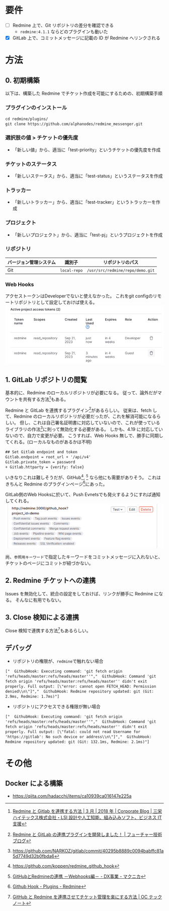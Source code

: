 # 要件

- [ ] Redmine 上で、Git リポジトリの差分を確認できる
  - `redmine:4.1.1` ならどのプラグインも動いた
- [x] GitLab 上で、コミットメッセージに記載の ID が Redmine へリンクされる

# 方法

## 0. 初期構築

以下は、構築した Redmine でチケット作成を可能にするための、初期構築手順

### プラグインのインストール

```
cd redmine/plugins/
git clone https://github.com/alphanodes/redmine_messenger.git
```

### 選択肢の値 > チケットの優先度

- 「新しい値」から、適当に「test-priority」というチケットの優先度を作成

### チケットのステータス

- 「新しいステータス」から、適当に「test-status」というステータスを作成

### トラッカー

- 「新しいトラッカー」から、適当に「test-tracker」というトラッカーを作成

### プロジェクト

- 「新しいプロジェクト」から、適当に「test-pj」というプロジェクトを作成

### リポジトリ

| バージョン管理システム | 識別子       | リポジトリのパス                 |
| ---------------------- | ------------ | -------------------------------- |
| Git                    | `local-repo` | `/usr/src/redmine/repo/demo.git` |

### Web Hooks

アクセストークンはDeveloperでないと使えなかった。
これをgit configのリモートリポジトリとして設定しておけば使える。
![アクセストークンの例](doc/image/gitlab_accesstokens.png)

## 1. GitLab リポジトリの閲覧

基本的に、Redmine のローカルリポジトリが必要になる。
従って、論外だがマウントを共有する方法[^redmine-gitlab-mount]もある。

[^redmine-gitlab-mount]: [Redmine と Gitlab を連携する方法 | 3 月 | 2018 年 | Corporate Blog | 三栄ハイテックス株式会社・LSI 設計や人工知能、組み込みソフト、ビジネス IT 支援](https://www.sanei-hy.co.jp/blog/2018/03/00133/)

Redmine と GitLab を連携するプラグイン[^redmine-gitlab-plugin]があるらしい。
従来は、fetch して、Redmine のローカルリポジトリが必要だったが、これを解消可能になるらしい。
但し、これは自己署名証明書に対応していないので、これが使っているライブラリの作法[^NARKOZ-gitlab-ignore]に則って無効化する必要がある。
しかも、4.19 に対応していないので、自力で変更が必要。
こうすれば、Web Hooks 無しで、勝手に同期してくれる。(ローカルなものがあるかは不明)

```diff:ruby
## Set Gitlab endpoint and token
Gitlab.endpoint = root_url + '/api/v4'
Gitlab.private_token = password
+ Gitlab.httparty = {verify: false}
```

[^redmine-gitlab-plugin]: [Redmine と GitLab の連携プラグインを開発しました！ | フューチャー技術ブログ](https://future-architect.github.io/articles/20210908a/)
[^NARKOZ-gitlab-ignore]: https://github.com/NARKOZ/gitlab/commit/40295b8889c0094babffc81a5d7749d32b0fbda6

いきなりこれは難しそうだが、GitHub[^redmine_github_hook], [^redmine-github-webhooks] なら他にも需要がありそう。
これはきちんと Redmine のプラグインページ[^github-hook]にあった。

[^redmine_github_hook]: https://github.com/koppen/redmine_github_hook
[^redmine-github-webhooks]: [GitHubとRedmineの連携 －Webhooks編－ - DX事業 - マクニカ](https://www.macnica.co.jp/business/dx/manufacturers/github/blog_20190109.html)
[^github-hook]: [Github Hook - Plugins - Redmine](https://www.redmine.org/plugins/redmine_github_hook)

GitLab側のWeb Hooksに於いて、Push Evnetsでも発火するようにすれば通知してくれる。
![GitLabに於けるWeb Hooksの設定例](doc/image/gitlab_webhooks.png)

尚、`参照用キーワード`で指定したキーワードをコミットメッセージに入れないと、チケットのページにコミットが紐づかない。

## 2. Redmine チケットへの連携

Issues を無効化して、統合の設定をしておけば、リンクが勝手に Redmine になる。
そんなに有用でもない。

## 3. Close 検知による連携

Close 検知で連携する方法[^redmine_github_hook-note]もあるらしい。

[^redmine_github_hook-note]: [GitHub と Redmine を連携させてチケット管理を楽にする方法 | OC テックノート](https://oc-technote.com/github/github-redmine/)

## デバッグ

- リポジトリの権限が、`redmine`で触れない場合

```
["  GithubHook: Executing command: 'git fetch origin 'refs/heads/master:refs/heads/master''","  GithubHook: Command 'git fetch origin 'refs/heads/master:refs/heads/master'' didn't exit properly. Full output: [\"error: cannot open FETCH_HEAD: Permission denied\\n\"]","  GithubHook: Redmine repository updated: git (Git: 2.9ms, Redmine: 1.7ms)"]
```

- リポジトリにアクセスできる権限が無い場合

```
["  GithubHook: Executing command: 'git fetch origin 'refs/heads/master:refs/heads/master''","  GithubHook: Command 'git fetch origin 'refs/heads/master:refs/heads/master'' didn't exit properly. Full output: [\"fatal: could not read Username for 'https://gitlab': No such device or address\\n\"]","  GithubHook: Redmine repository updated: git (Git: 132.1ms, Redmine: 2.1ms)"]
```

# その他

## Docker による構築

- https://qiita.com/hadacchi/items/ca10939ca016147e225a
